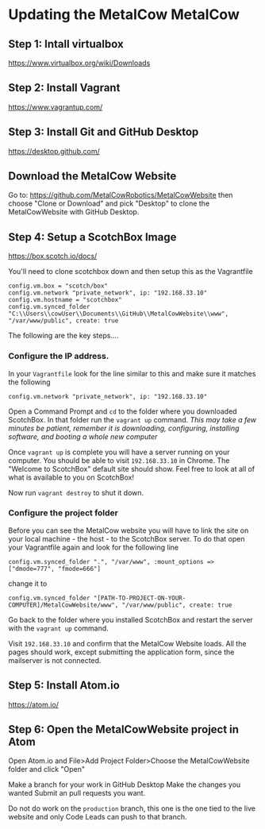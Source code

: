 # Updating the MetalCow MetalCow

## Step 1: Intall virtualbox
https://www.virtualbox.org/wiki/Downloads

## Step 2: Install Vagrant
https://www.vagrantup.com/

## Step 3: Install Git and GitHub Desktop
https://desktop.github.com/

## Download the MetalCow Website
Go to: https://github.com/MetalCowRobotics/MetalCowWebsite
then choose "Clone or Download" and pick "Desktop" to clone the MetalCowWebsite with GitHub Desktop.

## Step 4: Setup a ScotchBox Image
https://box.scotch.io/docs/

You'll need to clone scotchbox down and then setup this as the Vagrantfile
```
config.vm.box = "scotch/box"
config.vm.network "private_network", ip: "192.168.33.10"
config.vm.hostname = "scotchbox"
config.vm.synced_folder "C:\\Users\\cowUser\\Documents\\GitHub\\MetalCowWebsite\\www", "/var/www/public", create: true
```
The following are the key steps....

### Configure the IP address.
In your `Vagrantfile` look for the line similar to this and make sure it matches the following
```
config.vm.network "private_network", ip: "192.168.33.10"
```

Open a Command Prompt and `cd` to the folder where you downloaded ScotchBox.  In that folder run the `vagrant up` command. *This may take a few minutes be patient, remember it is downloading, configuring, installing software, and booting a whole new computer*

Once `vagrant up` is complete you will have a server running on your computer.  You should be able to visit `192.168.33.10` in Chrome. The "Welcome to ScotchBox" default site should show.  Feel free to look at all of what is available to you on ScotchBox!

Now run `vagrant destroy` to shut it down.

### Configure the project folder
Before you can see the MetalCow website you will have to link the site on your local machine - the host - to the ScotchBox server.  To do that open your Vagrantfile again and look for the following line
```
config.vm.synced_folder ".", "/var/www", :mount_options => ["dmode=777", "fmode=666"]
```

change it to
```
config.vm.synced_folder "[PATH-TO-PROJECT-ON-YOUR-COMPUTER]/MetalCowWebsite/www", "/var/www/public", create: true
```

Go back to the folder where you installed ScotchBox and restart the server with the `vagrant up` command.

Visit `192.168.33.10` and confirm that the MetalCow Website loads.
All the pages should work, except submitting the application form, since the mailserver is not connected.

## Step 5: Install Atom.io
https://atom.io/

## Step 6: Open the MetalCowWebsite project in Atom
Open Atom.io and File>Add Project Folder>Choose the MetalCowWebsite folder and click "Open"

Make a branch for your work in GitHub Desktop
Make the changes you wanted
Submit an pull requests you want.

Do not do work on the `production` branch, this one is the one tied to the live website and only Code Leads can push to that branch.
